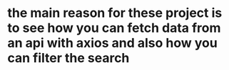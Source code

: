 # the main reason for these project is to see how you can fetch data from an api with axios and also how you can filter the search
